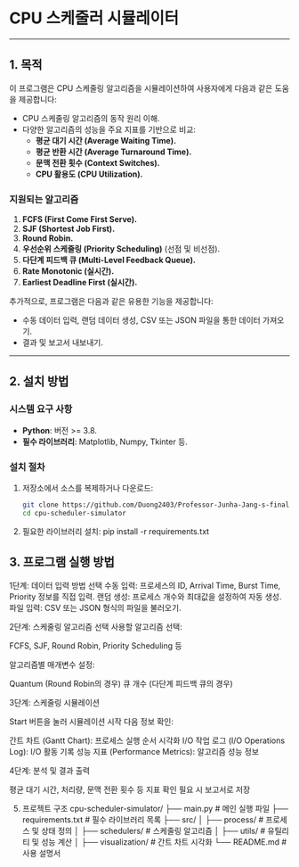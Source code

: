 # CPU 스케줄러 시뮬레이터

---

## **1. 목적**

이 프로그램은 CPU 스케줄링 알고리즘을 시뮬레이션하여 사용자에게 다음과 같은 도움을 제공합니다:
- CPU 스케줄링 알고리즘의 동작 원리 이해.
- 다양한 알고리즘의 성능을 주요 지표를 기반으로 비교:
  - **평균 대기 시간 (Average Waiting Time).**
  - **평균 반환 시간 (Average Turnaround Time).**
  - **문맥 전환 횟수 (Context Switches).**
  - **CPU 활용도 (CPU Utilization).**

### **지원되는 알고리즘**
1. **FCFS (First Come First Serve).**
2. **SJF (Shortest Job First).**
3. **Round Robin.**
4. **우선순위 스케줄링 (Priority Scheduling)** (선점 및 비선점).
5. **다단계 피드백 큐 (Multi-Level Feedback Queue).**
6. **Rate Monotonic (실시간).**
7. **Earliest Deadline First (실시간).**

추가적으로, 프로그램은 다음과 같은 유용한 기능을 제공합니다:
- 수동 데이터 입력, 랜덤 데이터 생성, CSV 또는 JSON 파일을 통한 데이터 가져오기.
- 결과 및 보고서 내보내기.

---

## **2. 설치 방법**

### **시스템 요구 사항**
- **Python**: 버전 >= 3.8.
- **필수 라이브러리**: Matplotlib, Numpy, Tkinter 등.

### **설치 절차**
1. 저장소에서 소스를 복제하거나 다운로드: 
    ```bash
   git clone https://github.com/Duong2403/Professor-Junha-Jang-s-final-exam.git
   cd cpu-scheduler-simulator
3. 필요한 라이브러리 설치:
   pip install -r requirements.txt

## **3. 프로그램 실행 방법**

1단계: 데이터 입력 방법 선택
수동 입력: 프로세스의 ID, Arrival Time, Burst Time, Priority 정보를 직접 입력.
랜덤 생성: 프로세스 개수와 최대값을 설정하여 자동 생성.
파일 입력: CSV 또는 JSON 형식의 파일을 불러오기.

2단계: 스케줄링 알고리즘 선택
사용할 알고리즘 선택:

FCFS, SJF, Round Robin, Priority Scheduling 등


알고리즘별 매개변수 설정:

Quantum (Round Robin의 경우)
큐 개수 (다단계 피드백 큐의 경우)



3단계: 스케줄링 시뮬레이션

Start 버튼을 눌러 시뮬레이션 시작
다음 정보 확인:

간트 차트 (Gantt Chart): 프로세스 실행 순서 시각화
I/O 작업 로그 (I/O Operations Log): I/O 활동 기록
성능 지표 (Performance Metrics): 알고리즘 성능 정보



4단계: 분석 및 결과 출력

평균 대기 시간, 처리량, 문맥 전환 횟수 등 지표 확인
필요 시 보고서로 저장

5. 프로젝트 구조
cpu-scheduler-simulator/
├── main.py # 메인 실행 파일
├── requirements.txt # 필수 라이브러리 목록
├── src/
│   ├── process/ # 프로세스 및 상태 정의
│   ├── schedulers/ # 스케줄링 알고리즘
│   ├── utils/ # 유틸리티 및 성능 계산
│   ├── visualization/ # 간트 차트 시각화
└── README.md # 사용 설명서
   
